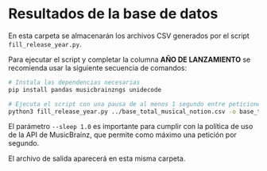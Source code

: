 # Resultados de la base de datos

En esta carpeta se almacenarán los archivos CSV generados por el script `fill_release_year.py`.

Para ejecutar el script y completar la columna **AÑO DE LANZAMIENTO** se recomienda usar la siguiente secuencia de comandos:

```bash
# Instala las dependencias necesarias
pip install pandas musicbrainzngs unidecode

# Ejecuta el script con una pausa de al menos 1 segundo entre peticiones
python3 fill_release_year.py ../base_total_musical_notion.csv -o base_total_musical_notion_con_anos.csv --sleep 1.0
```

El parámetro `--sleep 1.0` es importante para cumplir con la política de uso de la API de MusicBrainz, que permite como máximo una petición por segundo.

El archivo de salida aparecerá en esta misma carpeta.
